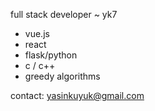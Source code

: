 full stack developer ~ yk7

 * vue.js
 * react
 * flask/python
 * c / c++
 * greedy algorithms

contact: yasinkuyuk@gmail.com

<!---
yasinkuyuk/yasinkuyuk is a ✨ special ✨ repository because its `README.md` (this file) appears on your GitHub profile.
You can click the Preview link to take a look at your changes.
--->
